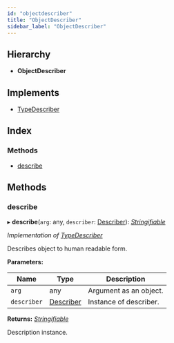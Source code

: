 ```yaml
---
id: "objectdescriber"
title: "ObjectDescriber"
sidebar_label: "ObjectDescriber"
---
```


## Hierarchy

* **ObjectDescriber**

## Implements

* [TypeDescriber](../interfaces/types.typedescriber.md)

## Index

### Methods

* [describe](objectdescriber.md#describe)

## Methods

###  describe

▸ **describe**(`arg`: any, `describer`: [Describer](../interfaces/types.describer.md)): *[Stringifiable](../interfaces/types.stringifiable.md)*

*Implementation of [TypeDescriber](../interfaces/types.typedescriber.md)*

Describes object to human readable form.

**Parameters:**

Name | Type | Description |
------ | ------ | ------ |
`arg` | any | Argument as an object. |
`describer` | [Describer](../interfaces/types.describer.md) | Instance of describer. |

**Returns:** *[Stringifiable](../interfaces/types.stringifiable.md)*

Description instance.
